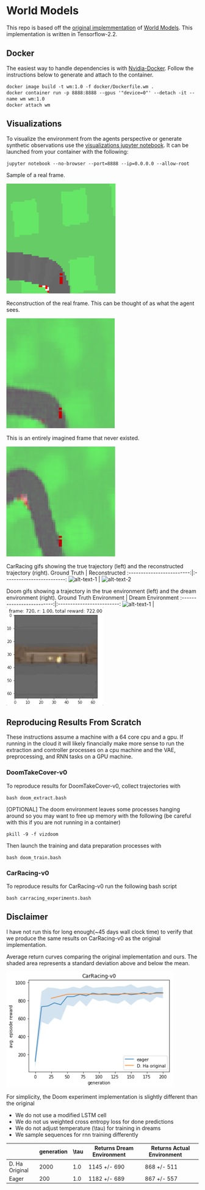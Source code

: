 # World Models
This repo is based off the [original implemmentation](https://github.com/hardmaru/WorldModelsExperiments) of [World Models](https://arxiv.org/abs/1803.10122). This implementation is written in Tensorflow-2.2. 

## Docker
The easiest way to handle dependencies is with [Nvidia-Docker](https://github.com/NVIDIA/nvidia-docker). Follow the instructions below to generate and attach to the container.
```
docker image build -t wm:1.0 -f docker/Dockerfile.wm .
docker container run -p 8888:8888 --gpus '"device=0"' --detach -it --name wm wm:1.0
docker attach wm
```

## Visualizations
To visualize the environment from the agents perspective or generate synthetic observations use the [visualizations jupyter notebook](WorldModels/visualizations.ipynb). It can be launched from your container with the following:
```
jupyter notebook --no-browser --port=8888 --ip=0.0.0.0 --allow-root
```

Sample of a real frame.

![alt text](imgs/true_frame.png "Real Frame")

Reconstruction of the real frame. This can be thought of as what the agent sees.

![alt text](imgs/reconstructed_frame.png "Reconstructed Frame")

This is an entirely imagined frame that never existed.

![alt text](imgs/imagined.png "Imagined Frame")

CarRacing gifs showing the true trajectory (left) and the reconstructed trajectory (right). 
Ground Truth             |  Reconstructed
:-------------------------:|:-------------------------:
![alt-text-1](imgs/true_traj.gif "Real Trajectory") | ![alt-text-2](imgs/reconstruct_traj.gif "Reconstructed Trajectory")

Doom gifs showing a trajectory in the true environment (left) and the dream environment (right). 
Ground Truth Environment   |  Dream Environment
:-------------------------:|:-------------------------:
![alt-text-1](imgs/doom_real_traj.gif "Real Trajectory") | ![alt-text-2](imgs/doom_dream_traj.gif "Dream Trajectory")

## Reproducing Results From Scratch
These instructions assume a machine with a 64 core cpu and a gpu. If running in the cloud it will likely financially make more sense to run the extraction and controller processes on a cpu machine and the VAE, preprocessing, and RNN tasks on a GPU machine.

### DoomTakeCover-v0
To reproduce results for DoomTakeCover-v0, collect trajectories with
```
bash doom_extract.bash
```
[OPTIONAL] The doom environment leaves some processes hanging around so you may want to free up memory with the following (be careful with this if you are not running in a container)
```
pkill -9 -f vizdoom
```

Then launch the training and data preparation processes with
```
bash doom_train.bash
```

### CarRacing-v0
To reproduce results for CarRacing-v0 run the following bash script
```
bash carracing_experiments.bash
```

## Disclaimer
I have not run this for long enough(~45 days wall clock time) to verify that we produce the same results on CarRacing-v0 as the original implementation.

Average return curves comparing the original implementation and ours. The shaded area represents a standard deviation above and below the mean. 

![alt text](imgs/og_carracing_comparison.png "CarRacing-v0 comparison")

For simplicity, the Doom experiment implementation is slightly different than the original
* We do not use a modified LSTM cell 
* We do not us weighted cross entropy loss for done predictions
* We do not adjust temperature (\tau) for training in dreams 
* We sample sequences for rnn training differently

|  | generation | \tau | Returns Dream Environment  &nbsp;&nbsp;&nbsp;&nbsp;&nbsp;&nbsp;| Returns Actual Environment  &nbsp;&nbsp;&nbsp;&nbsp;&nbsp;&nbsp;
|------|------|------|------|------|
|   D. Ha Original  | 2000 | 1.0 | 1145 +/- 690 | 868 +/- 511 |
|   Eager  | 200 | 1.0 | 1182 +/- 689 | 867 +/- 557 |
